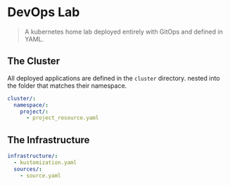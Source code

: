 # DevOps Lab

> A kubernetes home lab deployed entirely with GitOps and defined in YAML.

## The Cluster

All deployed applications are defined in the `cluster` directory. nested 
into the folder that matches their namespace.

```yaml
cluster/:
  namespace/:
    project/:
      - project_resource.yaml
```

## The Infrastructure

```yaml
infrastructure/:
  - kustomization.yaml
  sources/:
    - source.yaml
```
